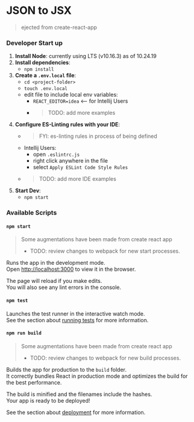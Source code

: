 # JSON to JSX
> ejected from create-react-app

### Developer Start up
1. **Install Node**: currently using LTS (v10.16.3) as of 10.24.19
1. **Install dependencies**: 
    * `npm install`
1. **Create a `.env.local` file**: 
    * `cd <project-folder>`
    * `touch .env.local`
    * edit file to include local env variables: 
        * `REACT_EDITOR=idea` <-- for Intellij Users
        * > TODO: add more examples
1. **Configure ES-Linting rules with your IDE**:
    * > FYI: es-linting rules in process of being defined
    * Intellij Users: 
        * open `.eslintrc.js`
        * right click anywhere in the file
        * select `Apply ESLint Code Style Rules` 
    * > TODO: add more IDE examples
1. **Start Dev**: 
    * `npm start`

### Available Scripts
#### `npm start`
> Some augmentations have been made from create react app
> * TODO: review changes to webpack for new start processes.

Runs the app in the development mode.<br />
Open [http://localhost:3000](http://localhost:3000) to view it in the browser.

The page will reload if you make edits.<br />
You will also see any lint errors in the console.

#### `npm test`
Launches the test runner in the interactive watch mode.<br />
See the section about [running tests](https://facebook.github.io/create-react-app/docs/running-tests) for more information.

#### `npm run build`
> Some augmentations have been made from create react app
> * TODO: review changes to webpack for new build processes.  

Builds the app for production to the `build` folder.<br />
It correctly bundles React in production mode and optimizes the build for the best performance.

The build is minified and the filenames include the hashes.<br />
Your app is ready to be deployed!

See the section about [deployment](https://facebook.github.io/create-react-app/docs/deployment) for more information.
